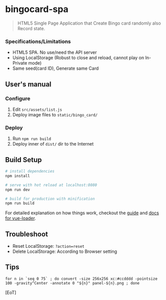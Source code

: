# bingocard-spa

> HTML5 Single Page Application that Create Bingo card randomly also Record state.

### Specifications/Limitations

- HTML5 SPA. No use/need the API server
- Using LocalStorage (Robust to close and reload, cannot play on In-Private mode)
- Same seed(card ID), Generate same Card

## User's manual

### Configure

1. Edit `src/assets/list.js`
2. Deploy image files to `static/bingo_card/`

### Deploy

1. Run `npm run build`
2. Deploy inner of `dist/` dir to the Internet

## Build Setup

``` bash
# install dependencies
npm install

# serve with hot reload at localhost:8080
npm run dev

# build for production with minification
npm run build
```

For detailed explanation on how things work, checkout the [guide](http://vuejs-templates.github.io/webpack/) and [docs for vue-loader](http://vuejs.github.io/vue-loader).

## Troubleshoot

- Reset LocalStorage: `?action=reset`
- Delete LocalStorage: According to Browser setting

## Tips

```
for n in `seq 0 75` ; do convert -size 256x256 xc:#ccdddd -pointsize 100 -gravity^Center -annotate 0 "${n}" panel-${n}.png ; done
```

[EoT]